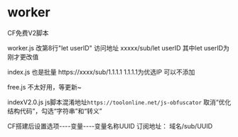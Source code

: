 # worker
CF免费V2脚本

worker.js   改第8行"let userID"
访问地址 xxxxx/sub/let userID   其中let userID为刚才更改值

index.js  也是批量 https://xxxx/sub/1.1.1.1    1.1.1.1为优选IP  可以不添加

free.js 不太好用，等更新~


indexV2.0.js
js脚本混淆地址```https://toolonline.net/js-obfuscator``` 取消“优化结构代码”，勾选“字符串”和“转义”

CF搭建后设置选项----变量----变量名称UUID
订阅地址：  域名/sub/UUID
